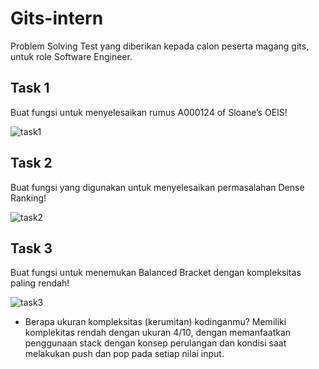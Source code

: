 # Gits-intern
Problem Solving Test yang diberikan kepada calon peserta magang gits, untuk role Software Engineer.
## Task 1
Buat fungsi untuk menyelesaikan rumus A000124 of Sloane’s OEIS!

![task1](https://github.com/aliefhafids/gits-intern/assets/90187518/fe07558b-1713-4829-8e0c-8a1c6e0fc4d8)
## Task 2
Buat fungsi yang digunakan untuk menyelesaikan permasalahan Dense Ranking!

![task2](https://github.com/aliefhafids/gits-intern/assets/90187518/b338bf27-0918-453a-8f50-0eec7e6433b6)
## Task 3
Buat fungsi untuk menemukan Balanced Bracket dengan kompleksitas paling rendah!

![task3](https://github.com/aliefhafids/gits-intern/assets/90187518/2f3ea21f-19c6-4bc8-a45a-62ed90d2173b)
- Berapa ukuran kompleksitas (kerumitan) kodinganmu?
  Memiliki komplekitas rendah dengan ukuran 4/10, dengan memanfaatkan penggunaan stack dengan konsep perulangan dan kondisi saat melakukan push dan pop pada setiap nilai input. 
